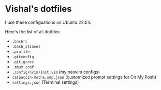 # Vishal's dotfiles

I use these configuations on Ubuntu 22.04.

Here's the list of all dotfiles:

* `.bashrc`
* `.bash_aliases`
* `.profile`
* `.gitconfig`
* `.gitignore`
* `.tmux.conf`
* `.config/nvim/init.vim` (my neovim configs)
* `catpuccin-mocha.omp.json` (customized prompt settings for Oh My Posh)
* `settings.json` (Terminal settings)
